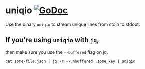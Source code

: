 # uniqio [![GoDoc](https://godoc.org/github.com/crhntr/uniqio?status.svg)](http://godoc.org/github.com/crhntr/uniqio)
Use the binary `uniqio` to stream unique lines from stdin to stdout.

## If you're using `uniqio` with `jq`,

then make sure you use the `--buffered` flag on jq.

```
cat some-file.json | jq -r --unbuffered .some_key | uniqio
```
